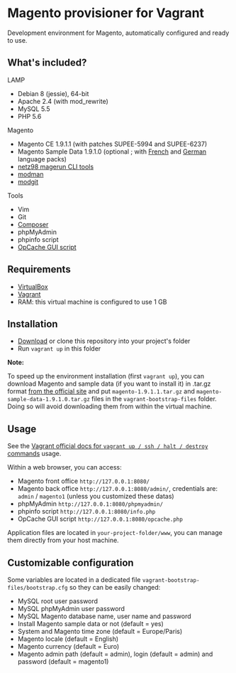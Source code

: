 # Magento provisioner for Vagrant

Development environment for Magento, automatically configured and ready to use.

## What's included?

LAMP

* Debian 8 (jessie), 64-bit
* Apache 2.4 (with mod_rewrite)
* MySQL 5.5
* PHP 5.6

Magento

* Magento CE 1.9.1.1 (with patches SUPEE-5994 and SUPEE-6237)
* Magento Sample Data 1.9.1.0 (optional ; with [French](http://www.magentocommerce.com/magento-connect/french-france-language-pack-for-magento-traduction-francaise.html) and [German](http://www.magentocommerce.com/magento-connect/locale-mage-community-de-de.html) language packs)
* [netz98 magerun CLI tools](https://github.com/netz98/n98-magerun)
* [modman](https://github.com/colinmollenhour/modman)
* [modgit](https://github.com/jreinke/modgit)

Tools

* Vim
* Git
* [Composer](https://getcomposer.org/)
* phpMyAdmin
* phpinfo script
* [OpCache GUI script](https://github.com/amnuts/opcache-gui)

## Requirements

* [VirtualBox](https://www.virtualbox.org/)
* [Vagrant](https://www.vagrantup.com/)
* RAM: this virtual machine is configured to use 1 GB

## Installation

* [Download](https://github.com/aurmil/magento-vagrant-provisioner/archive/master.zip) or clone this repository into your project's folder
* Run `vagrant up` in this folder

__Note:__

To speed up the environment installation (first `vagrant up`), you can download Magento and sample data (if you want to install it) in .tar.gz format [from the official site](https://www.magentocommerce.com/download) and put `magento-1.9.1.1.tar.gz` and `magento-sample-data-1.9.1.0.tar.gz` files in the `vagrant-bootstrap-files` folder. Doing so will avoid downloading them from within the virtual machine.

## Usage

See the [Vagrant official docs for `vagrant up / ssh / halt / destroy` commands](http://docs.vagrantup.com/v2/cli/index.html) usage.

Within a web browser, you can access:
* Magento front office `http://127.0.0.1:8080/`
* Magento back office `http://127.0.0.1:8080/admin/`, credentials are: `admin` / `magento1`  (unless you customized these datas)
* phpMyAdmin `http://127.0.0.1:8080/phpmyadmin/`
* phpinfo script `http://127.0.0.1:8080/info.php`
* OpCache GUI script `http://127.0.0.1:8080/opcache.php`

Application files are located in `your-project-folder/www`, you can manage them directly from your host machine.

## Customizable configuration

Some variables are located in a dedicated file `vagrant-bootstrap-files/bootstrap.cfg` so they can be easily changed:

* MySQL root user password
* MySQL phpMyAdmin user password
* MySQL Magento database name, user name and password
* Install Magento sample data or not (default = yes)
* System and Magento time zone (default = Europe/Paris)
* Magento locale (default = English)
* Magento currency (default = Euro)
* Magento admin path (default = admin), login (default = admin) and password (default = magento1)

